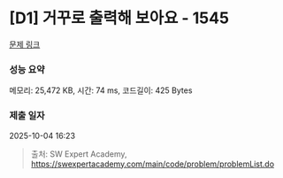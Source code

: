 # [D1] 거꾸로 출력해 보아요 - 1545 

[문제 링크](https://swexpertacademy.com/main/code/problem/problemDetail.do?contestProbId=AV2gbY0qAAQBBAS0) 

### 성능 요약

메모리: 25,472 KB, 시간: 74 ms, 코드길이: 425 Bytes

### 제출 일자

2025-10-04 16:23



> 출처: SW Expert Academy, https://swexpertacademy.com/main/code/problem/problemList.do